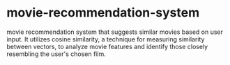 # movie-recommendation-system
movie recommendation system that suggests similar movies based on user input. It utilizes cosine similarity, a technique for measuring similarity between vectors, to analyze movie features and identify those closely resembling the user's chosen film.
